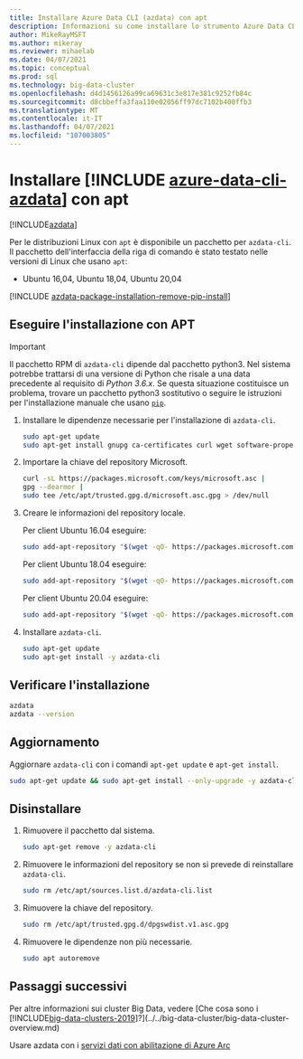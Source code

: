 ```yaml
---
title: Installare Azure Data CLI (azdata) con apt
description: Informazioni su come installare lo strumento Azure Data CLI (azdata) con apt.
author: MikeRayMSFT
ms.author: mikeray
ms.reviewer: mihaelab
ms.date: 04/07/2021
ms.topic: conceptual
ms.prod: sql
ms.technology: big-data-cluster
ms.openlocfilehash: d4d1456126a99ca69631c3e817e381c9252fb84c
ms.sourcegitcommit: d8cbbeffa3faa110e02056ff97dc7102b400ffb3
ms.translationtype: MT
ms.contentlocale: it-IT
ms.lasthandoff: 04/07/2021
ms.locfileid: "107003805"
---
```

# <a name="install-azure-data-cli-azdata-with-apt"></a>Installare [!INCLUDE [azure-data-cli-azdata](../../includes/azure-data-cli-azdata.md)] con apt

[!INCLUDE[azdata](../../includes/applies-to-version/azdata.md)]

Per le distribuzioni Linux con `apt` è disponibile un pacchetto per `azdata-cli`. Il pacchetto dell'interfaccia della riga di comando è stato testato nelle versioni di Linux che usano `apt`:

- Ubuntu 16,04, Ubuntu 18,04, Ubuntu 20,04

[!INCLUDE [azdata-package-installation-remove-pip-install](../../includes/azdata-package-installation-remove-pip-install.md)]

## <a name="install-with-apt"></a>Eseguire l'installazione con APT

>[!IMPORTANT]
> Il pacchetto RPM di `azdata-cli` dipende dal pacchetto python3. Nel sistema potrebbe trattarsi di una versione di Python che risale a una data precedente al requisito di *Python 3.6.x*. Se questa situazione costituisce un problema, trovare un pacchetto python3 sostitutivo o seguire le istruzioni per l'installazione manuale che usano [`pip`](../install/deploy-install-azdata-pip.md).

1. Installare le dipendenze necessarie per l'installazione di `azdata-cli`.

   ```bash
   sudo apt-get update
   sudo apt-get install gnupg ca-certificates curl wget software-properties-common apt-transport-https lsb-release -y
   ```

2. Importare la chiave del repository Microsoft.

   ```bash
   curl -sL https://packages.microsoft.com/keys/microsoft.asc |
   gpg --dearmor |
   sudo tee /etc/apt/trusted.gpg.d/microsoft.asc.gpg > /dev/null
   ```

3. Creare le informazioni del repository locale.

   Per client Ubuntu 16.04 eseguire:

    ```bash
    sudo add-apt-repository "$(wget -qO- https://packages.microsoft.com/config/ubuntu/16.04/prod.list)"
    ```

   Per client Ubuntu 18.04 eseguire:

    ```bash
    sudo add-apt-repository "$(wget -qO- https://packages.microsoft.com/config/ubuntu/18.04/prod.list)"
    ```

   Per client Ubuntu 20.04 eseguire:

    ```bash
    sudo add-apt-repository "$(wget -qO- https://packages.microsoft.com/config/ubuntu/20.04/prod.list)"
    ```

4. Installare `azdata-cli`.

   ```bash
   sudo apt-get update
   sudo apt-get install -y azdata-cli
   ```

## <a name="verify-install"></a>Verificare l'installazione

```bash
azdata
azdata --version
```

## <a name="update"></a>Aggiornamento

Aggiornare `azdata-cli` con i comandi `apt-get update` e `apt-get install`.

```bash
sudo apt-get update && sudo apt-get install --only-upgrade -y azdata-cli
```

## <a name="uninstall"></a>Disinstallare

1. Rimuovere il pacchetto dal sistema.

   ```bash
   sudo apt-get remove -y azdata-cli
   ```

2. Rimuovere le informazioni del repository se non si prevede di reinstallare `azdata-cli`.

   ```bash
   sudo rm /etc/apt/sources.list.d/azdata-cli.list
   ```

3. Rimuovere la chiave del repository.

   ```bash
   sudo rm /etc/apt/trusted.gpg.d/dpgswdist.v1.asc.gpg
   ```

4. Rimuovere le dipendenze non più necessarie.

   ```bash
   sudo apt autoremove
   ```

## <a name="next-steps"></a>Passaggi successivi

Per altre informazioni sui cluster Big Data, vedere [Che cosa sono i [!INCLUDE[big-data-clusters-2019](../../includes/ssbigdataclusters-ver15.md)]?](../../big-data-cluster/big-data-cluster-overview.md)

Usare azdata con i [servizi dati con abilitazione di Azure Arc](/azure/azure-arc/data/)
